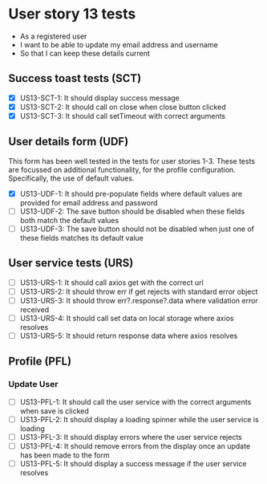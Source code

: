 # User story 13 tests

- As a registered user
- I want to be able to update my email address and username
- So that I can keep these details current

## Success toast tests (SCT)

- [x] US13-SCT-1: It should display success message
- [x] US13-SCT-2: It should call on close when close button clicked
- [x] US13-SCT-3: It should call setTimeout with correct arguments

## User details form (UDF)

This form has been well tested in the tests for user stories 1-3. These tests are focussed on additional functionality, for the profile configuration. Specifically, the use of default values.

- [x] US13-UDF-1: It should pre-populate fields where default values are provided for email address and password
- [ ] US13-UDF-2: The save button should be disabled when these fields both match the default values
- [ ] US13-UDF-3: The save button should not be disabled when just one of these fields matches its default value

## User service tests (URS)

- [ ] US13-URS-1: It should call axios get with the correct url
- [ ] US13-URS-2: It should throw err if get rejects with standard error object
- [ ] US13-URS-3: It should throw err?.response?.data where validation error received
- [ ] US13-URS-4: It should call set data on local storage where axios resolves
- [ ] US13-URS-5: It should return response data where axios resolves

## Profile (PFL)

### Update User

- [ ] US13-PFL-1: It should call the user service with the correct arguments when save is clicked
- [ ] US13-PFL-2: It should display a loading spinner while the user service is loading
- [ ] US13-PFL-3: It should display errors where the user service rejects
- [ ] US13-PFL-4: It should remove errors from the display once an update has been made to the form
- [ ] US13-PFL-5: It should display a success message if the user service resolves
